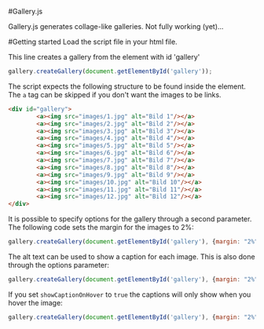 #Gallery.js

Gallery.js generates collage-like galleries. Not fully working (yet)...

#Getting started
Load the script file in your html file.

This line creates a gallery from the element with id 'gallery'
```javascript
gallery.createGallery(document.getElementById('gallery'));
```

The script expects the following structure to be found inside the element. The `a` tag can be skipped if you don't want the images to be links.

```html
<div id="gallery">
        <a><img src="images/1.jpg" alt="Bild 1"/></a>
        <a><img src="images/2.jpg" alt="Bild 2"/></a>
        <a><img src="images/3.jpg" alt="Bild 3"/></a>
        <a><img src="images/4.jpg" alt="Bild 4"/></a>
        <a><img src="images/5.jpg" alt="Bild 5"/></a>
        <a><img src="images/6.jpg" alt="Bild 6"/></a>
        <a><img src="images/7.jpg" alt="Bild 7"/></a>
        <a><img src="images/8.jpg" alt="Bild 8"/></a>
        <a><img src="images/9.jpg" alt="Bild 9"/></a>
        <a><img src="images/10.jpg" alt="Bild 10"/></a>
        <a><img src="images/11.jpg" alt="Bild 11"/></a>
        <a><img src="images/12.jpg" alt="Bild 12"/></a>
</div>
```

It is possible to specify options for the gallery through a second parameter. The following code sets the margin for the images to 2%:

```javascript
gallery.createGallery(document.getElementById('gallery'), {margin: "2%"});
```

The alt text can be used to show a caption for each image. This is also done through the options parameter: 

```javascript
gallery.createGallery(document.getElementById('gallery'), {margin: "2%", caption: true});
```

If you set `showCaptionOnHover` to `true` the captions will only show when you hover the image:

```javascript
gallery.createGallery(document.getElementById('gallery'), {margin: "2%",  caption: true, showCaptionOnHover: true});
```
